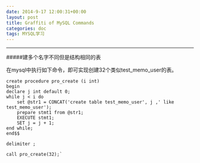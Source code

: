 ```yaml
---
date: 2014-9-17 12:00:31+00:00
layout: post
title: Graffiti of MySQL Commands
categories: doc
tags: MYSQL学习
---
```


----------

#####建多个名字不同但是结构相同的表
 
在mysql中执行如下命令，即可实现创建32个类似test_memo_user的表。

    create procedure pro_create (i int)
	begin  
    declare j int default 0;  
    while j < i do  
        set @str1 = CONCAT('create table test_memo_user', j ,' like test_memo_user');
        prepare stmt1 from @str1; 
        EXECUTE stmt1;
        SET j = j + 1;
    end while;  
	end$$
	
	delimiter ;
	
	call pro_create(32);`

	
	
 

